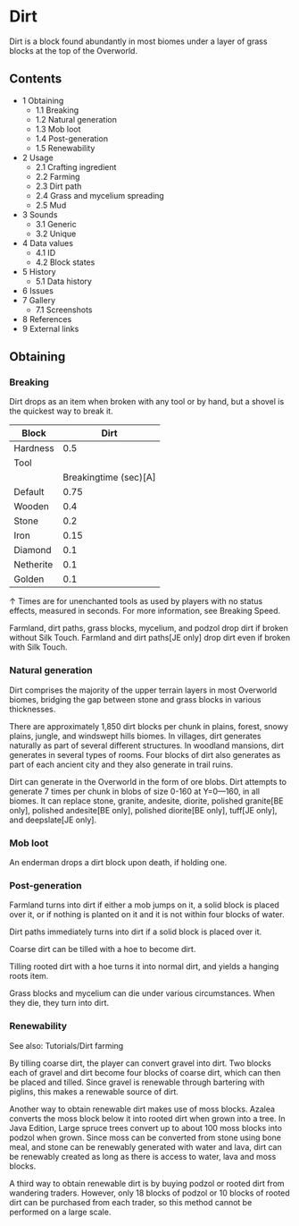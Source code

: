 # Dirt
Dirt is a block found abundantly in most biomes under a layer of grass blocks at the top of the Overworld.

## Contents
- 1 Obtaining
	- 1.1 Breaking
	- 1.2 Natural generation
	- 1.3 Mob loot
	- 1.4 Post-generation
	- 1.5 Renewability
- 2 Usage
	- 2.1 Crafting ingredient
	- 2.2 Farming
	- 2.3 Dirt path
	- 2.4 Grass and mycelium spreading
	- 2.5 Mud
- 3 Sounds
	- 3.1 Generic
	- 3.2 Unique
- 4 Data values
	- 4.1 ID
	- 4.2 Block states
- 5 History
	- 5.1 Data history
- 6 Issues
- 7 Gallery
	- 7.1 Screenshots
- 8 References
- 9 External links

## Obtaining
### Breaking
Dirt drops as an item when broken with any tool or by hand, but a shovel is the quickest way to break it.

| Block     | Dirt                  |
|-----------|-----------------------|
| Hardness  | 0.5                   |
| Tool      |                       |
|           | Breakingtime (sec)[A] |
| Default   | 0.75                  |
| Wooden    | 0.4                   |
| Stone     | 0.2                   |
| Iron      | 0.15                  |
| Diamond   | 0.1                   |
| Netherite | 0.1                   |
| Golden    | 0.1                   |


↑ Times are for unenchanted tools as used by players with no status effects, measured in seconds. For more information, see Breaking Speed.


Farmland, dirt paths, grass blocks, mycelium, and podzol drop dirt if broken without Silk Touch. Farmland and dirt paths‌[JE  only] drop dirt even if broken with Silk Touch.

### Natural generation
Dirt comprises the majority of the upper terrain layers in most Overworld biomes, bridging the gap between stone and grass blocks in various thicknesses.

There are approximately 1,850 dirt blocks per chunk in plains, forest, snowy plains, jungle, and windswept hills biomes. In villages, dirt generates naturally as part of several different structures. In woodland mansions, dirt generates in several types of rooms. Four blocks of dirt also generates as part of each ancient city and they also generate in trail ruins.

Dirt can generate in the Overworld in the form of ore blobs. Dirt attempts to generate 7 times per chunk in blobs of size 0-160 at Y=0—160, in all biomes. It can replace stone, granite, andesite, diorite, polished granite‌[BE  only], polished andesite‌[BE  only], polished diorite‌[BE  only], tuff‌[JE  only], and deepslate‌[JE  only].


### Mob loot
An enderman drops a dirt block upon death, if holding one.

### Post-generation
Farmland turns into dirt if either a mob jumps on it, a solid block is placed over it, or if nothing is planted on it and it is not within four blocks of water.

Dirt paths immediately turns into dirt if a solid block is placed over it.

Coarse dirt can be tilled with a hoe to become dirt.

Tilling rooted dirt with a hoe turns it into normal dirt, and yields a hanging roots item.

Grass blocks and mycelium can die under various circumstances. When they die, they turn into dirt.

### Renewability
See also: Tutorials/Dirt farming

By tilling coarse dirt, the player can convert gravel into dirt. Two blocks each of gravel and dirt become four blocks of coarse dirt, which can then be placed and tilled. Since gravel is renewable through bartering with piglins, this makes a renewable source of dirt.

Another way to obtain renewable dirt makes use of moss blocks. Azalea converts the moss block below it into rooted dirt when grown into a tree. In Java Edition, Large spruce trees convert up to about 100 moss blocks into podzol when grown. Since moss can be converted from stone using bone meal, and stone can be renewably generated with water and lava, dirt can be renewably created as long as there is access to water, lava and moss blocks.

A third way to obtain renewable dirt is by buying podzol or rooted dirt from wandering traders. However, only 18 blocks of podzol or 10 blocks of rooted dirt can be purchased from each trader, so this method cannot be performed on a large scale.

